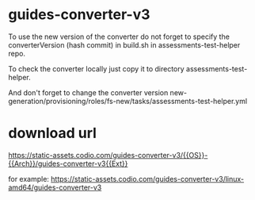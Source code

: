 # guides-converter-v3

To use the new version of the converter do not forget to specify the converterVersion (hash commit) in build.sh in assessments-test-helper repo.

To check the converter locally just copy it to directory assessments-test-helper.

And don't forget to change the converter version new-generation/provisioning/roles/fs-new/tasks/assessments-test-helper.yml

# download url
https://static-assets.codio.com/guides-converter-v3/{{OS}}-{{Arch}}/guides-converter-v3{{Ext}}

for example: https://static-assets.codio.com/guides-converter-v3/linux-amd64/guides-converter-v3

